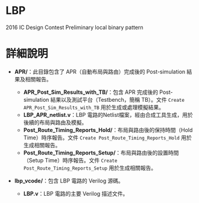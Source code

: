 # LBP
2016 IC Design Contest Preliminary local binary pattern


# 詳細說明

- **APR/**：此目錄包含了 APR（自動布局與路由）完成後的 Post-simulation 結果及相關報告。
  - **APR_Post_Sim_Results_with_TB/**：包含 APR 完成後的 Post-simulation 結果以及測試平台（Testbench，簡稱 TB）。文件 `Create APR_Post_Sim_Results_with_TB` 用於生成或處理模擬結果。
  - **LBP_APR_netlist.v**：LBP 電路的Netlist檔案，經由合成工具生成，用於後續的布局與路由及模擬。
  - **Post_Route_Timing_Reports_Hold/**：布局與路由後的保持時間（Hold Time）時序報告。文件 `Create Post_Route_Timing_Reports_Hold` 用於生成相關報告。
  - **Post_Route_Timing_Reports_Setup/**：布局與路由後的設置時間（Setup Time）時序報告。文件 `Create Post_Route_Timing_Reports_Setup` 用於生成相關報告。

- **lbp_vcode/**：包含 LBP 電路的 Verilog 源碼。
  - **LBP.v**：LBP 電路的主要 Verilog 描述文件。

